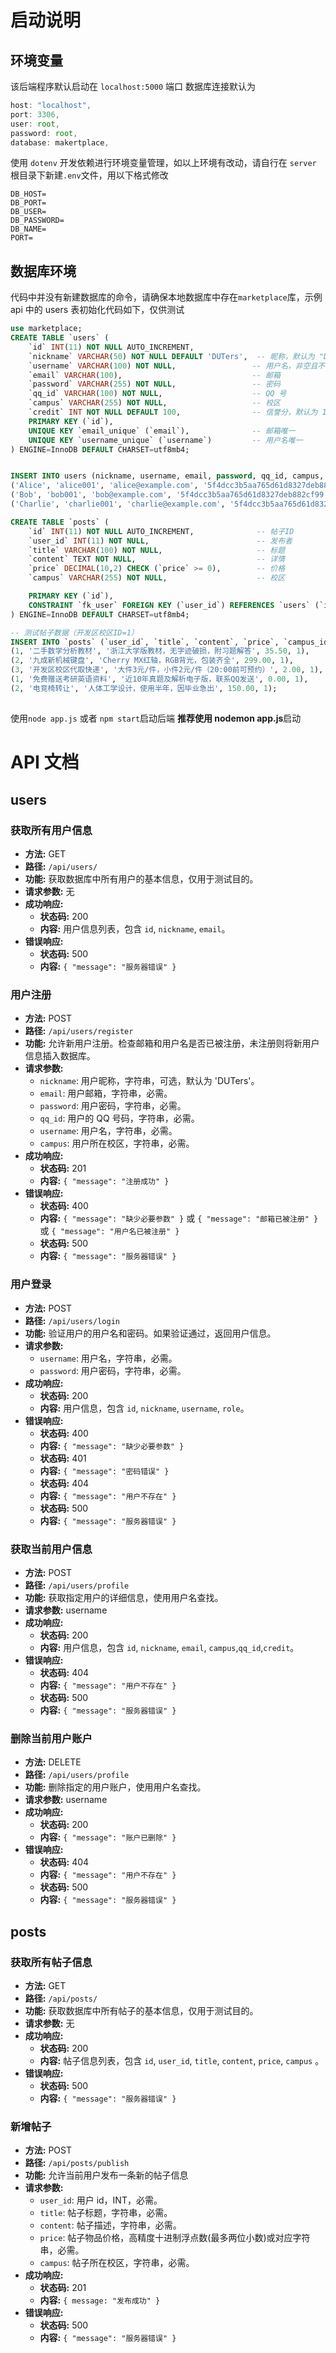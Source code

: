 <!--
 * @Author: ourEDA MaMing
 * @Date: 2025-01-22 13:20:55
 * @LastEditors: ourEDA MaMing
 * @LastEditTime: 2025-01-22 23:19:06
 * @FilePath: \server\README.md
 * @Description: 李猴啊
 *
 * Copyright (c) 2025 by FanZDStar , All Rights Reserved.
-->

# 启动说明

## 环境变量

该后端程序默认启动在 `localhost:5000` 端口
数据库连接默认为

```js
host: "localhost",
port: 3306,
user: root,
password: root,
database: makertplace,
```

使用 `dotenv` 开发依赖进行环境变量管理，如以上环境有改动，请自行在 `server` 根目录下新建`.env`文件，用以下格式修改

```
DB_HOST=
DB_PORT=
DB_USER=
DB_PASSWORD=
DB_NAME=
PORT=
```

## 数据库环境

代码中并没有新建数据库的命令，请确保本地数据库中存在`marketplace`库，示例 api 中的 users 表初始化代码如下，仅供测试

```sql
use marketplace;
CREATE TABLE `users` (
    `id` INT(11) NOT NULL AUTO_INCREMENT,
    `nickname` VARCHAR(50) NOT NULL DEFAULT 'DUTers',  -- 昵称，默认为 "DUTers"
    `username` VARCHAR(100) NOT NULL,                 -- 用户名，非空且不得重复
    `email` VARCHAR(100),                             -- 邮箱
    `password` VARCHAR(255) NOT NULL,                 -- 密码
    `qq_id` VARCHAR(100) NOT NULL,                    -- QQ 号
    `campus` VARCHAR(255) NOT NULL,                   -- 校区
    `credit` INT NOT NULL DEFAULT 100,                -- 信誉分，默认为 100
    PRIMARY KEY (`id`),
    UNIQUE KEY `email_unique` (`email`),              -- 邮箱唯一
    UNIQUE KEY `username_unique` (`username`)         -- 用户名唯一
) ENGINE=InnoDB DEFAULT CHARSET=utf8mb4;


INSERT INTO users (nickname, username, email, password, qq_id, campus, credit) VALUES
('Alice', 'alice001', 'alice@example.com', '5f4dcc3b5aa765d61d8327deb882cf99', '123456789', '开发区校区', 100),
('Bob', 'bob001', 'bob@example.com', '5f4dcc3b5aa765d61d8327deb882cf99', '987654321', '开发区校区', 100),
('Charlie', 'charlie001', 'charlie@example.com', '5f4dcc3b5aa765d61d8327deb882cf99', '111223344', '开发区校区', 100);

```

```sql
CREATE TABLE `posts` (
    `id` INT(11) NOT NULL AUTO_INCREMENT,              -- 帖子ID
    `user_id` INT(11) NOT NULL,                        -- 发布者
    `title` VARCHAR(100) NOT NULL,                     -- 标题
    `content` TEXT NOT NULL,                           -- 详情
    `price` DECIMAL(10,2) CHECK (`price` >= 0),        -- 价格
    `campus` VARCHAR(255) NOT NULL,                    -- 校区

    PRIMARY KEY (`id`),
    CONSTRAINT `fk_user` FOREIGN KEY (`user_id`) REFERENCES `users` (`id`)
) ENGINE=InnoDB DEFAULT CHARSET=utf8mb4;

-- 测试帖子数据（开发区校区ID=1）
INSERT INTO `posts` (`user_id`, `title`, `content`, `price`, `campus_id`) VALUES
(1, '二手数学分析教材', '浙江大学版教材，无字迹破损，附习题解答', 35.50, 1),
(2, '九成新机械键盘', 'Cherry MX红轴，RGB背光，包装齐全', 299.00, 1),
(3, '开发区校区代取快递', '大件3元/件，小件2元/件（20:00前可预约）', 2.00, 1),
(1, '免费赠送考研英语资料', '近10年真题及解析电子版，联系QQ发送', 0.00, 1),
(2, '电竞椅转让', '人体工学设计，使用半年，因毕业急出', 150.00, 1);
```

##

使用`node app.js` 或者 `npm start`启动后端
**推荐使用 nodemon app.js**启动

# API 文档

## users

### 获取所有用户信息

- **方法:** GET
- **路径:** `/api/users/`
- **功能:** 获取数据库中所有用户的基本信息，仅用于测试目的。
- **请求参数:** 无
- **成功响应:**
  - **状态码:** 200
  - **内容:** 用户信息列表，包含 `id`, `nickname`, `email`。
- **错误响应:**
  - **状态码:** 500
  - **内容:** `{ "message": "服务器错误" }`

### 用户注册

- **方法:** POST
- **路径:** `/api/users/register`
- **功能:** 允许新用户注册。检查邮箱和用户名是否已被注册，未注册则将新用户信息插入数据库。
- **请求参数:**
  - `nickname`: 用户昵称，字符串，可选，默认为 'DUTers'。
  - `email`: 用户邮箱，字符串，必需。
  - `password`: 用户密码，字符串，必需。
  - `qq_id`: 用户的 QQ 号码，字符串，必需。
  - `username`: 用户名，字符串，必需。
  - `campus`: 用户所在校区，字符串，必需。
- **成功响应:**
  - **状态码:** 201
  - **内容:** `{ "message": "注册成功" }`
- **错误响应:**
  - **状态码:** 400
  - **内容:** `{ "message": "缺少必要参数" }` 或 `{ "message": "邮箱已被注册" }` 或 `{ "message": "用户名已被注册" }`
  - **状态码:** 500
  - **内容:** `{ "message": "服务器错误" }`

### 用户登录

- **方法:** POST
- **路径:** `/api/users/login`
- **功能:** 验证用户的用户名和密码。如果验证通过，返回用户信息。
- **请求参数:**
  - `username`: 用户名，字符串，必需。
  - `password`: 用户密码，字符串，必需。
- **成功响应:**
  - **状态码:** 200
  - **内容:** 用户信息，包含 `id`, `nickname`, `username`, `role`。
- **错误响应:**
  - **状态码:** 400
  - **内容:** `{ "message": "缺少必要参数" }`
  - **状态码:** 401
  - **内容:** `{ "message": "密码错误" }`
  - **状态码:** 404
  - **内容:** `{ "message": "用户不存在" }`
  - **状态码:** 500
  - **内容:** `{ "message": "服务器错误" }`

### 获取当前用户信息

- **方法:** POST
- **路径:** `/api/users/profile`
- **功能:** 获取指定用户的详细信息，使用用户名查找。
- **请求参数:** username
- **成功响应:**
  - **状态码:** 200
  - **内容:** 用户信息，包含 `id`, `nickname`, `email`, `campus`,`qq_id`,`credit`。
- **错误响应:**
  - **状态码:** 404
  - **内容:** `{ "message": "用户不存在" }`
  - **状态码:** 500
  - **内容:** `{ "message": "服务器错误" }`

### 删除当前用户账户

- **方法:** DELETE
- **路径:** `/api/users/profile`
- **功能:** 删除指定的用户账户，使用用户名查找。
- **请求参数:** username
- **成功响应:**
  - **状态码:** 200
  - **内容:** `{ "message": "账户已删除" }`
- **错误响应:**
  - **状态码:** 404
  - **内容:** `{ "message": "用户不存在" }`
  - **状态码:** 500
  - **内容:** `{ "message": "服务器错误" }`

## posts

### 获取所有帖子信息

- **方法:** GET
- **路径:** `/api/posts/`
- **功能:** 获取数据库中所有帖子的基本信息，仅用于测试目的。
- **请求参数:** 无
- **成功响应:**
  - **状态码:** 200
  - **内容:** 帖子信息列表，包含 `id`, `user_id`, `title`, `content`, `price`, `campus` 。
- **错误响应:**
  - **状态码:** 500
  - **内容:** `{ "message": "服务器错误" }`

### 新增帖子

- **方法:** POST
- **路径:** `/api/posts/publish`
- **功能:** 允许当前用户发布一条新的帖子信息
- **请求参数:**
  - `user_id`: 用户 id，INT，必需。
  - `title`: 帖子标题，字符串，必需。
  - `content`: 帖子描述，字符串，必需。
  - `price`: 帖子物品价格，高精度十进制浮点数(最多两位小数)或对应字符串，必需。
  - `campus`: 帖子所在校区，字符串，必需。
- **成功响应:**
  - **状态码:** 201
  - **内容:** `{ message: "发布成功" }`
- **错误响应:**
  - **状态码:** 500
  - **内容:** `{ "message": "服务器错误" }`
